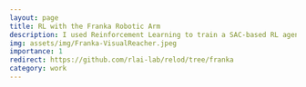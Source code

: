 ```yaml
---
layout: page
title: RL with the Franka Robotic Arm
description: I used Reinforcement Learning to train a SAC-based RL agent to control the Franka Robotic arm visually.
img: assets/img/Franka-VisualReacher.jpeg
importance: 1
redirect: https://github.com/rlai-lab/relod/tree/franka
category: work
---
```

